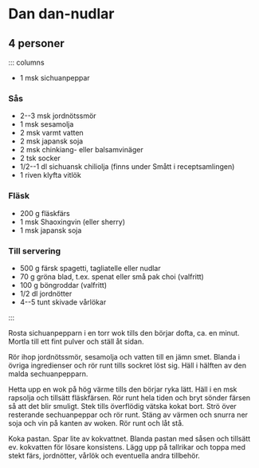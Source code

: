 # Dan dan-nudlar

## 4 personer
::: columns

- 1 msk sichuanpeppar

### Sås

- 2--3 msk jordnötssmör
- 1 msk sesamolja
- 2 msk varmt vatten
- 2 msk japansk soja
- 2 msk chinkiang- eller balsamvinäger
- 2 tsk socker
- 1/2--1 dl sichuansk chiliolja (finns under Smått i receptsamlingen)
- 1 riven klyfta vitlök

### Fläsk

- 200 g fläskfärs
- 1 msk Shaoxingvin (eller sherry)
- 1 msk japansk soja


### Till servering

- 500 g färsk spagetti, tagliatelle eller nudlar
- 70 g gröna blad, t.ex. spenat eller små pak choi (valfritt)
- 100 g böngroddar (valfritt)
- 1/2 dl jordnötter
- 4--5 tunt skivade vårlökar

:::

Rosta sichuanpepparn i en torr wok tills den börjar dofta, ca. en minut. Mortla till ett
fint pulver och ställ åt sidan.

Rör ihop jordnötssmör, sesamolja och vatten till en jämn smet. Blanda i övriga
ingredienser och rör runt tills sockret löst sig. Häll i hälften av den malda
sechuanpepparn.

Hetta upp en wok på hög värme tills den börjar ryka lätt. Häll i en msk rapsolja och
tillsätt fläskfärsen. Rör runt hela tiden och bryt sönder färsen så att det blir smuligt.
Stek tills överflödig vätska kokat bort. Strö över resterande sechuanpeppar och rör runt.
Stäng av värmen och snurra ner soja och vin på kanten av woken. Rör runt och låt stå.

Koka pastan. Spar lite av kokvattnet. Blanda pastan med såsen och tillsätt ev. kokvatten
för lösare konsistens. Lägg upp på tallrikar och toppa med stekt färs, jordnötter, vårlök
och eventuella andra tillbehör.